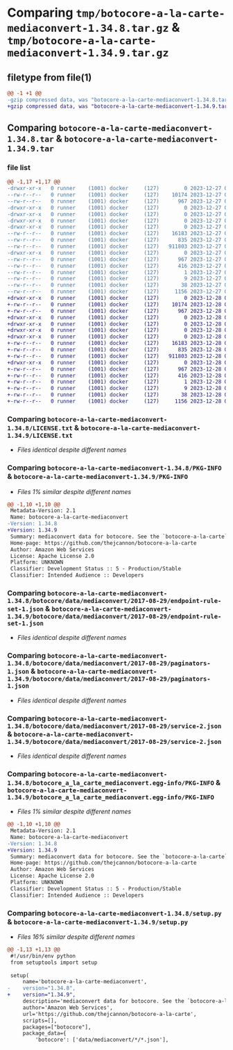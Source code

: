 # Comparing `tmp/botocore-a-la-carte-mediaconvert-1.34.8.tar.gz` & `tmp/botocore-a-la-carte-mediaconvert-1.34.9.tar.gz`

## filetype from file(1)

```diff
@@ -1 +1 @@
-gzip compressed data, was "botocore-a-la-carte-mediaconvert-1.34.8.tar", last modified: Wed Dec 27 01:06:50 2023, max compression
+gzip compressed data, was "botocore-a-la-carte-mediaconvert-1.34.9.tar", last modified: Thu Dec 28 01:06:52 2023, max compression
```

## Comparing `botocore-a-la-carte-mediaconvert-1.34.8.tar` & `botocore-a-la-carte-mediaconvert-1.34.9.tar`

### file list

```diff
@@ -1,17 +1,17 @@
-drwxr-xr-x   0 runner    (1001) docker     (127)        0 2023-12-27 01:06:50.923341 botocore-a-la-carte-mediaconvert-1.34.8/
--rw-r--r--   0 runner    (1001) docker     (127)    10174 2023-12-27 01:06:50.000000 botocore-a-la-carte-mediaconvert-1.34.8/LICENSE.txt
--rw-r--r--   0 runner    (1001) docker     (127)      967 2023-12-27 01:06:50.923341 botocore-a-la-carte-mediaconvert-1.34.8/PKG-INFO
-drwxr-xr-x   0 runner    (1001) docker     (127)        0 2023-12-27 01:06:50.919340 botocore-a-la-carte-mediaconvert-1.34.8/botocore/
-drwxr-xr-x   0 runner    (1001) docker     (127)        0 2023-12-27 01:06:50.919340 botocore-a-la-carte-mediaconvert-1.34.8/botocore/data/
-drwxr-xr-x   0 runner    (1001) docker     (127)        0 2023-12-27 01:06:50.919340 botocore-a-la-carte-mediaconvert-1.34.8/botocore/data/mediaconvert/
-drwxr-xr-x   0 runner    (1001) docker     (127)        0 2023-12-27 01:06:50.923341 botocore-a-la-carte-mediaconvert-1.34.8/botocore/data/mediaconvert/2017-08-29/
--rw-r--r--   0 runner    (1001) docker     (127)    16183 2023-12-27 01:06:29.000000 botocore-a-la-carte-mediaconvert-1.34.8/botocore/data/mediaconvert/2017-08-29/endpoint-rule-set-1.json
--rw-r--r--   0 runner    (1001) docker     (127)      835 2023-12-27 01:06:29.000000 botocore-a-la-carte-mediaconvert-1.34.8/botocore/data/mediaconvert/2017-08-29/paginators-1.json
--rw-r--r--   0 runner    (1001) docker     (127)   911803 2023-12-27 01:06:29.000000 botocore-a-la-carte-mediaconvert-1.34.8/botocore/data/mediaconvert/2017-08-29/service-2.json
-drwxr-xr-x   0 runner    (1001) docker     (127)        0 2023-12-27 01:06:50.923341 botocore-a-la-carte-mediaconvert-1.34.8/botocore_a_la_carte_mediaconvert.egg-info/
--rw-r--r--   0 runner    (1001) docker     (127)      967 2023-12-27 01:06:50.000000 botocore-a-la-carte-mediaconvert-1.34.8/botocore_a_la_carte_mediaconvert.egg-info/PKG-INFO
--rw-r--r--   0 runner    (1001) docker     (127)      416 2023-12-27 01:06:50.000000 botocore-a-la-carte-mediaconvert-1.34.8/botocore_a_la_carte_mediaconvert.egg-info/SOURCES.txt
--rw-r--r--   0 runner    (1001) docker     (127)        1 2023-12-27 01:06:50.000000 botocore-a-la-carte-mediaconvert-1.34.8/botocore_a_la_carte_mediaconvert.egg-info/dependency_links.txt
--rw-r--r--   0 runner    (1001) docker     (127)        9 2023-12-27 01:06:50.000000 botocore-a-la-carte-mediaconvert-1.34.8/botocore_a_la_carte_mediaconvert.egg-info/top_level.txt
--rw-r--r--   0 runner    (1001) docker     (127)       38 2023-12-27 01:06:50.923341 botocore-a-la-carte-mediaconvert-1.34.8/setup.cfg
--rw-r--r--   0 runner    (1001) docker     (127)     1156 2023-12-27 01:06:50.000000 botocore-a-la-carte-mediaconvert-1.34.8/setup.py
+drwxr-xr-x   0 runner    (1001) docker     (127)        0 2023-12-28 01:06:52.462363 botocore-a-la-carte-mediaconvert-1.34.9/
+-rw-r--r--   0 runner    (1001) docker     (127)    10174 2023-12-28 01:06:52.000000 botocore-a-la-carte-mediaconvert-1.34.9/LICENSE.txt
+-rw-r--r--   0 runner    (1001) docker     (127)      967 2023-12-28 01:06:52.462363 botocore-a-la-carte-mediaconvert-1.34.9/PKG-INFO
+drwxr-xr-x   0 runner    (1001) docker     (127)        0 2023-12-28 01:06:52.458363 botocore-a-la-carte-mediaconvert-1.34.9/botocore/
+drwxr-xr-x   0 runner    (1001) docker     (127)        0 2023-12-28 01:06:52.458363 botocore-a-la-carte-mediaconvert-1.34.9/botocore/data/
+drwxr-xr-x   0 runner    (1001) docker     (127)        0 2023-12-28 01:06:52.458363 botocore-a-la-carte-mediaconvert-1.34.9/botocore/data/mediaconvert/
+drwxr-xr-x   0 runner    (1001) docker     (127)        0 2023-12-28 01:06:52.458363 botocore-a-la-carte-mediaconvert-1.34.9/botocore/data/mediaconvert/2017-08-29/
+-rw-r--r--   0 runner    (1001) docker     (127)    16183 2023-12-28 01:06:26.000000 botocore-a-la-carte-mediaconvert-1.34.9/botocore/data/mediaconvert/2017-08-29/endpoint-rule-set-1.json
+-rw-r--r--   0 runner    (1001) docker     (127)      835 2023-12-28 01:06:26.000000 botocore-a-la-carte-mediaconvert-1.34.9/botocore/data/mediaconvert/2017-08-29/paginators-1.json
+-rw-r--r--   0 runner    (1001) docker     (127)   911803 2023-12-28 01:06:26.000000 botocore-a-la-carte-mediaconvert-1.34.9/botocore/data/mediaconvert/2017-08-29/service-2.json
+drwxr-xr-x   0 runner    (1001) docker     (127)        0 2023-12-28 01:06:52.462363 botocore-a-la-carte-mediaconvert-1.34.9/botocore_a_la_carte_mediaconvert.egg-info/
+-rw-r--r--   0 runner    (1001) docker     (127)      967 2023-12-28 01:06:52.000000 botocore-a-la-carte-mediaconvert-1.34.9/botocore_a_la_carte_mediaconvert.egg-info/PKG-INFO
+-rw-r--r--   0 runner    (1001) docker     (127)      416 2023-12-28 01:06:52.000000 botocore-a-la-carte-mediaconvert-1.34.9/botocore_a_la_carte_mediaconvert.egg-info/SOURCES.txt
+-rw-r--r--   0 runner    (1001) docker     (127)        1 2023-12-28 01:06:52.000000 botocore-a-la-carte-mediaconvert-1.34.9/botocore_a_la_carte_mediaconvert.egg-info/dependency_links.txt
+-rw-r--r--   0 runner    (1001) docker     (127)        9 2023-12-28 01:06:52.000000 botocore-a-la-carte-mediaconvert-1.34.9/botocore_a_la_carte_mediaconvert.egg-info/top_level.txt
+-rw-r--r--   0 runner    (1001) docker     (127)       38 2023-12-28 01:06:52.462363 botocore-a-la-carte-mediaconvert-1.34.9/setup.cfg
+-rw-r--r--   0 runner    (1001) docker     (127)     1156 2023-12-28 01:06:52.000000 botocore-a-la-carte-mediaconvert-1.34.9/setup.py
```

### Comparing `botocore-a-la-carte-mediaconvert-1.34.8/LICENSE.txt` & `botocore-a-la-carte-mediaconvert-1.34.9/LICENSE.txt`

 * *Files identical despite different names*

### Comparing `botocore-a-la-carte-mediaconvert-1.34.8/PKG-INFO` & `botocore-a-la-carte-mediaconvert-1.34.9/PKG-INFO`

 * *Files 1% similar despite different names*

```diff
@@ -1,10 +1,10 @@
 Metadata-Version: 2.1
 Name: botocore-a-la-carte-mediaconvert
-Version: 1.34.8
+Version: 1.34.9
 Summary: mediaconvert data for botocore. See the `botocore-a-la-carte` package for more info.
 Home-page: https://github.com/thejcannon/botocore-a-la-carte
 Author: Amazon Web Services
 License: Apache License 2.0
 Platform: UNKNOWN
 Classifier: Development Status :: 5 - Production/Stable
 Classifier: Intended Audience :: Developers
```

### Comparing `botocore-a-la-carte-mediaconvert-1.34.8/botocore/data/mediaconvert/2017-08-29/endpoint-rule-set-1.json` & `botocore-a-la-carte-mediaconvert-1.34.9/botocore/data/mediaconvert/2017-08-29/endpoint-rule-set-1.json`

 * *Files identical despite different names*

### Comparing `botocore-a-la-carte-mediaconvert-1.34.8/botocore/data/mediaconvert/2017-08-29/paginators-1.json` & `botocore-a-la-carte-mediaconvert-1.34.9/botocore/data/mediaconvert/2017-08-29/paginators-1.json`

 * *Files identical despite different names*

### Comparing `botocore-a-la-carte-mediaconvert-1.34.8/botocore/data/mediaconvert/2017-08-29/service-2.json` & `botocore-a-la-carte-mediaconvert-1.34.9/botocore/data/mediaconvert/2017-08-29/service-2.json`

 * *Files identical despite different names*

### Comparing `botocore-a-la-carte-mediaconvert-1.34.8/botocore_a_la_carte_mediaconvert.egg-info/PKG-INFO` & `botocore-a-la-carte-mediaconvert-1.34.9/botocore_a_la_carte_mediaconvert.egg-info/PKG-INFO`

 * *Files 1% similar despite different names*

```diff
@@ -1,10 +1,10 @@
 Metadata-Version: 2.1
 Name: botocore-a-la-carte-mediaconvert
-Version: 1.34.8
+Version: 1.34.9
 Summary: mediaconvert data for botocore. See the `botocore-a-la-carte` package for more info.
 Home-page: https://github.com/thejcannon/botocore-a-la-carte
 Author: Amazon Web Services
 License: Apache License 2.0
 Platform: UNKNOWN
 Classifier: Development Status :: 5 - Production/Stable
 Classifier: Intended Audience :: Developers
```

### Comparing `botocore-a-la-carte-mediaconvert-1.34.8/setup.py` & `botocore-a-la-carte-mediaconvert-1.34.9/setup.py`

 * *Files 16% similar despite different names*

```diff
@@ -1,13 +1,13 @@
 #!/usr/bin/env python
 from setuptools import setup
 
 setup(
     name='botocore-a-la-carte-mediaconvert',
-    version="1.34.8",
+    version="1.34.9",
     description='mediaconvert data for botocore. See the `botocore-a-la-carte` package for more info.',
     author='Amazon Web Services',
     url='https://github.com/thejcannon/botocore-a-la-carte',
     scripts=[],
     packages=["botocore"],
     package_data={
         'botocore': ['data/mediaconvert/*/*.json'],
```

